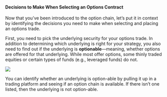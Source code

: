 #### Decisions to Make When Selecting an Options Contract

Now that you’ve been introduced to the option chain, let’s put it in context by identifying the decisions you need to make when selecting and placing an options trade.

First, you need to pick the underlying security for your options trade. In addition to determining which underlying is right for your strategy, you also need to find out if the underlying is  **optionable**—meaning, whether options are offered for that underlying. While most offer options, some thinly traded equities or certain types of funds (e.g., leveraged funds) do not.

![](https://education.ameritrade.com/content/cms/images/BDTO_Lesson_3.20.01.jpg)

You can identify whether an underlying is option-able by pulling it up in a trading platform and seeing if an option chain is available. If there isn’t one listed, then the underlying is not option-able.
<!--stackedit_data:
eyJoaXN0b3J5IjpbLTgzOTMyNTI0Ml19
-->